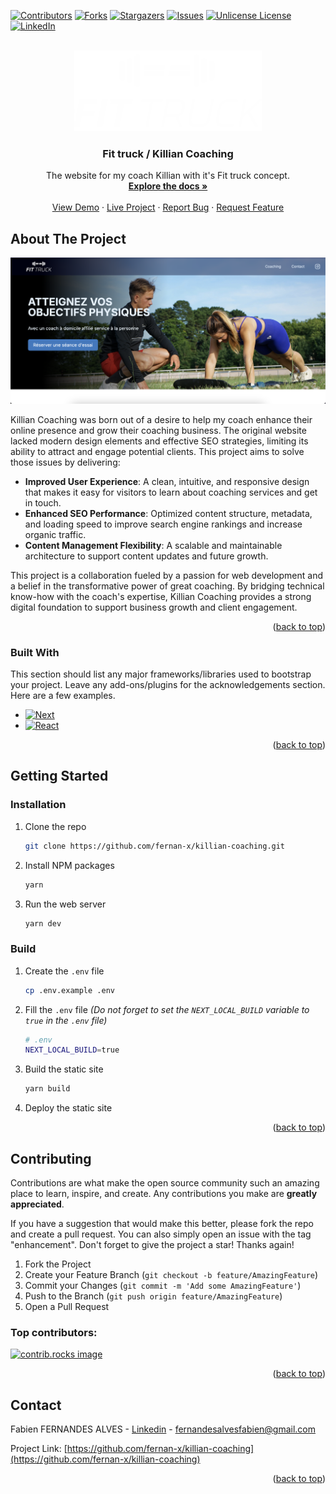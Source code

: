<a id="readme-top"></a>

<!-- PROJECT SHIELDS -->
[![Contributors][contributors-shield]][contributors-url]
[![Forks][forks-shield]][forks-url]
[![Stargazers][stars-shield]][stars-url]
[![Issues][issues-shield]][issues-url]
[![Unlicense License][license-shield]][license-url]
[![LinkedIn][linkedin-shield]][linkedin-url]


<!-- PROJECT LOGO -->
<br />
<div align="center">
  <a href="https://github.com/fernan-x/killian-coaching">
    <img src="assets/images/logo-fit-truck-cropped.png" alt="Logo" width="300">
  </a>

  <h3 align="center">Fit truck / Killian Coaching</h3>

  <p align="center">
    The website for my coach Killian with it's Fit truck concept.
    <br />
    <a href="https://github.com/fernan-x/killian-coaching"><strong>Explore the docs »</strong></a>
    <br />
    <br />
    <a href="https://fernan-x.github.io/killian-coaching/">View Demo</a>
    &middot;
    <a href="https://www.fittruck-nantes.com/">Live Project</a>
    &middot;
    <a href="https://github.com/fernan-x/killian-coaching/issues/new?labels=bug&template=bug-report---.md">Report Bug</a>
    &middot;
    <a href="https://github.com/fernan-x/killian-coaching/issues/new?labels=enhancement&template=feature-request---.md">Request Feature</a>
  </p>
</div>


<!-- ABOUT THE PROJECT -->
## About The Project

[![Product Name Screen Shot][product-screenshot]](https://www.fittruck-nantes.com/)

Killian Coaching was born out of a desire to help my coach enhance their online presence and grow their coaching business. The original website lacked modern design elements and effective SEO strategies, limiting its ability to attract and engage potential clients. This project aims to solve those issues by delivering:

* **Improved User Experience**: A clean, intuitive, and responsive design that makes it easy for visitors to learn about coaching services and get in touch.
* **Enhanced SEO Performance**: Optimized content structure, metadata, and loading speed to improve search engine rankings and increase organic traffic.
* **Content Management Flexibility**: A scalable and maintainable architecture to support content updates and future growth.

This project is a collaboration fueled by a passion for web development and a belief in the transformative power of great coaching. By bridging technical know-how with the coach's expertise, Killian Coaching provides a strong digital foundation to support business growth and client engagement.

<p align="right">(<a href="#readme-top">back to top</a>)</p>



### Built With

This section should list any major frameworks/libraries used to bootstrap your project. Leave any add-ons/plugins for the acknowledgements section. Here are a few examples.

* [![Next][Next.js]][Next-url]
* [![React][React.js]][React-url]

<p align="right">(<a href="#readme-top">back to top</a>)</p>



<!-- GETTING STARTED -->
## Getting Started

### Installation

1. Clone the repo
   ```sh
   git clone https://github.com/fernan-x/killian-coaching.git
   ```
2. Install NPM packages
   ```sh
   yarn
   ```
3. Run the web server
   ```sh
   yarn dev
   ```

### Build

1. Create the `.env` file
   ```sh
   cp .env.example .env
   ```
2. Fill the `.env` file
_(Do not forget to set the `NEXT_LOCAL_BUILD` variable to `true` in the `.env` file)_
    ```sh
    # .env
    NEXT_LOCAL_BUILD=true
    ```
3. Build the static site
   ```sh
   yarn build
   ```
4. Deploy the static site

<p align="right">(<a href="#readme-top">back to top</a>)</p>

<!-- CONTRIBUTING -->
## Contributing

Contributions are what make the open source community such an amazing place to learn, inspire, and create. Any contributions you make are **greatly appreciated**.

If you have a suggestion that would make this better, please fork the repo and create a pull request. You can also simply open an issue with the tag "enhancement".
Don't forget to give the project a star! Thanks again!

1. Fork the Project
2. Create your Feature Branch (`git checkout -b feature/AmazingFeature`)
3. Commit your Changes (`git commit -m 'Add some AmazingFeature'`)
4. Push to the Branch (`git push origin feature/AmazingFeature`)
5. Open a Pull Request

### Top contributors:

<a href="https://github.com/fernan-x/killian-coaching/graphs/contributors">
  <img src="https://contrib.rocks/image?repo=fernan-x/killian-coaching" alt="contrib.rocks image" />
</a>

<p align="right">(<a href="#readme-top">back to top</a>)</p>

<!-- CONTACT -->
## Contact

Fabien FERNANDES ALVES - [Linkedin](https://www.linkedin.com/in/fabien-fernandes-alves/) - fernandesalvesfabien@gmail.com

Project Link: [https://github.com/fernan-x/killian-coaching](https://github.com/fernan-x/killian-coaching)

<p align="right">(<a href="#readme-top">back to top</a>)</p>

<!-- MARKDOWN LINKS & IMAGES -->
<!-- https://www.markdownguide.org/basic-syntax/#reference-style-links -->
[contributors-shield]: https://img.shields.io/github/contributors/fernan-x/killian-coaching.svg?style=for-the-badge
[contributors-url]: https://github.com/fernan-x/killian-coaching/graphs/contributors
[forks-shield]: https://img.shields.io/github/forks/fernan-x/killian-coaching.svg?style=for-the-badge
[forks-url]: https://github.com/fernan-x/killian-coaching/network/members
[stars-shield]: https://img.shields.io/github/stars/fernan-x/killian-coaching.svg?style=for-the-badge
[stars-url]: https://github.com/fernan-x/killian-coaching/stargazers
[issues-shield]: https://img.shields.io/github/issues/fernan-x/killian-coaching.svg?style=for-the-badge
[issues-url]: https://github.com/fernan-x/killian-coaching/issues
[license-shield]: https://img.shields.io/github/license/fernan-x/killian-coaching.svg?style=for-the-badge
[license-url]: https://github.com/fernan-x/killian-coaching/blob/master/LICENSE.txt
[linkedin-shield]: https://img.shields.io/badge/-LinkedIn-black.svg?style=for-the-badge&logo=linkedin&colorB=555
[linkedin-url]: https://linkedin.com/in/fabien-fernandes-alves/
[product-screenshot]: public/og-image.png
[Next.js]: https://img.shields.io/badge/next.js-000000?style=for-the-badge&logo=nextdotjs&logoColor=white
[Next-url]: https://nextjs.org/
[React.js]: https://img.shields.io/badge/React-20232A?style=for-the-badge&logo=react&logoColor=61DAFB
[React-url]: https://reactjs.org/
